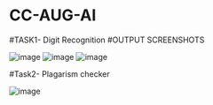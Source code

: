 # CC-AUG-AI
#TASK1- Digit Recognition
#OUTPUT SCREENSHOTS

![image](https://user-images.githubusercontent.com/58986029/187407603-8cef1fb9-eaeb-4b7e-9ad1-da0e20e42862.png)
![image](https://user-images.githubusercontent.com/58986029/187408404-b12b84c1-0f32-4008-b0de-17171baee6cd.png)
![image](https://user-images.githubusercontent.com/58986029/187408635-88ccf65a-30b9-42b4-a32d-0e34296504bf.png)

#Task2- Plagarism checker

![image](https://user-images.githubusercontent.com/58986029/187472804-4eb2414b-324a-41fd-946d-00edaa7e2e4b.png)





